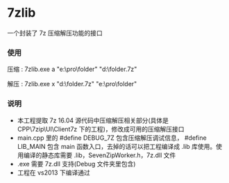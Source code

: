 ﻿# 7zlib
一个封装了 7z 压缩解压功能的接口

### 使用
压缩 : 7zlib.exe a "e:\pro\folder" "d:\folder.7z"

解压 : 7zlib.exe x "d:\folder.7z" "e:\pro\folder"

### 说明
* 本工程提取 7z 16.04 源代码中压缩解压相关部分(具体是 CPP\7zip\UI\Client7z 下的工程)，修改成可用的压缩解压接口
* main.cpp 里的 #define DEBUG_7Z 包含压缩解压调试信息， #define LIB_MAIN 包含 main 函数入口，去掉的话可以把工程编译成 .lib 库使用。使用编译的静态库需要 .lib，SevenZipWorker.h，7z.dll 文件
* .exe 需要 7z.dll 支持(Debug 文件夹里包含)
* 工程在 vs2013 下编译通过
